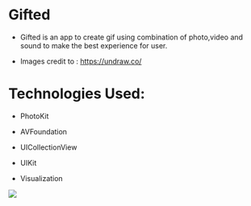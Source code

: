 # Gifted

- Gifted is an app to create gif using combination of photo,video and sound to make the best experience for user.











- Images credit to : https://undraw.co/




# Technologies Used:
- PhotoKit
- AVFoundation
- UICollectionView
- UIKit


- Visualization

 ![](GIF.gif)







